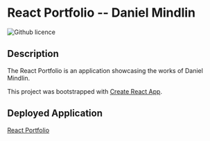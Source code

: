 # React Portfolio -- Daniel Mindlin

![Github licence](http://img.shields.io/badge/license-MIT-blue.svg)

## Description

The React Portfolio is an application showcasing the works of Daniel Mindlin.

This project was bootstrapped with [Create React App](https://github.com/facebook/create-react-app).

## Deployed Application 

[React Portfolio](https://react-portfolio-dmindlin.netlify.app/)<br />
